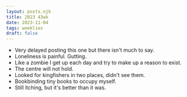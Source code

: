 ```yaml
---
layout: posts.njk
title: 2023 43wk
date: 2023-11-04
tags: weeklies
draft: false
---
```


- Very delayed posting this one but there isn't much to say.
- Loneliness is painful. Gutting. 
- Like a zombie I get up each day and try to make up a reason to exist. 
- The centre will not hold.
- Looked for kingfishers in two places, didn't see them. 
- Bookbinding tiny books to occupy myself. 
- Still itching, but it's better than it was. 